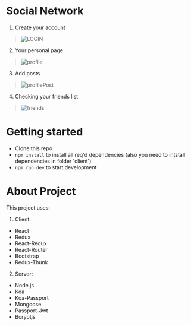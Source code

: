Social Network
===============
1. Create your account

>![LOGIN](https://psv4.userapi.com/c856428/u164438461/docs/d18/692c4a7a86c0/Opera_Snimok_2020-02-19_183822_localhost.png?extra=cPB4Abfxg03BJBosl5cPLVL8leES0ifaFghBwo1JonIdlXTnPOszXYt3TdCC4Ok2W7N-YrkXhE29fX0GSu0lfZTqHuSgAz035thAnvR2V3c4Eh_x8rRNec969l1qmEldEbMelth0RdhoZOn8PajO8qCs)

2. Your personal page

>![profile](https://psv4.userapi.com/c856528/u164438461/docs/d4/bcd0c5f60332/Opera_Snimok_2020-02-19_175647_localhost.png?extra=ik-EwsLPmsDIbSick-GTFW6ff04aL9YEah5N-ukgzYn-TyWso0JRaLoxC_FNf8j6LwRrWWevPEi-r-t6k83-Tf8-oAUetiJeXTZK0-DScQyewYXApxKlXgDFOlcrQJULKeoK2fe2y26Ma2pCQgN65qXn)

3. Add posts

>![profilePost](https://psv4.userapi.com/c856528/u164438461/docs/d18/9485b4c9cbb1/Opera_Snimok_2020-02-22_234117_localhost.png?extra=49C-VN4BdZuyBXmszzvPyRUCfsrGEascUdjQhHOi-F8la6VXaKEpK0sppl6QFVUsdIjyK1he68cMMWFK9_ZJjbbhSu_fkgXNQjfye3mTn4SeithQu8jenooqtMhynI8UrSDc9_UqQdx1AwCRK4FyGAI)

4. Checking your friends list

>![friends](https://psv4.userapi.com/c856428/u164438461/docs/d4/8b6cae595799/Opera_Snimok_2020-02-22_234142_localhost.png?extra=upoeXt0Xv1SBli7H0t-0661vSmSQvgpa-MT8ybzTnp8Cnpbqs7WMyPiC1fU-OwMUJxT7n7S_jllYftlfjz7ocq9fSZUBlS9H9iC7bFM6RF_9kir6xIoFft1_Bo-dLniE6z8aN2U8tilwxaintSA7WcA)

Getting started
=================

* Clone this repo
* `npm install` to install all req'd dependencies (also you need to intstall dependencies in folder 'client')
* `npm run dev` to start development

About Project
================

This project uses:

1. Client:
  * React
  * Redux
  * React-Redux
  * React-Router
  * Bootstrap
  * Redux-Thunk
  
2. Server:
  * Node.js
  * Koa
  * Koa-Passport
  * Mongoose
  * Passport-Jwt
  * Bcryptjs
  
  
  



